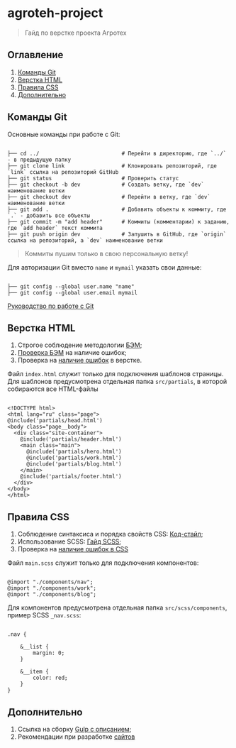 # agroteh-project
> Гайд по верстке проекта Агротех


## Оглавление
1. [Команды Git](#Команды-Git)
2. [Верстка HTML](#Верстка-HTML)
3. [Правила CSS](#Правила-CSS)
4. [Дополнительно](#Дополнительно)

## Команды Git

Основные команды при работе с Git:

```

├── cd ../                          # Перейти в директорию, где `../` - в предыдущую папку
├── git clone link                  # Клонировать репозиторий, где `link` ссылка на репозиторий GitHub
├── git status                      # Проверить статус
├── git checkout -b dev             # Создать ветку, где `dev` наименование ветки
├── git checkout dev                # Перейти в ветку, где `dev` наименование ветки
├── git add .                       # Добавить объекты к коммиту, где `.` - добавить все объекты
├── git commit -m "add header"      # Коммиты (комментарии) к заданию, где `add header` текст коммита
├── git push origin dev             # Запушить в GitHub, где `origin` ссылка на репозиторий, а `dev` наименование ветки

```
> Коммиты пушим только в свою персональную ветку!

Для авторизации Git вместо `name` и `mymail` указать свои данные:

```

├── git config --global user.name "name"   
├── git config --global user.email mymail

```

[Руководство по работе с Git](https://drive.google.com/file/d/1pKOyyiZbuBbTwV82lBi-80Wr-faDMquY/view)

## Верстка HTML

1. Строгое соблюдение методологии [БЭМ](https://ru.bem.info/);
2. [Проверка БЭМ](https://yoksel.github.io/html-tree/) на наличие ошибок;
3. Проверка на [наличие ошибок](https://validator.w3.org/#validate_by_input) в верстке.

Файл `index.html` служит только для подключения шаблонов страницы. Для шаблонов предусмотрена отдельная папка `src/partials`, в которой собираются все HTML-файлы

```

<!DOCTYPE html>
<html lang="ru" class="page">
@include('partials/head.html')
<body class="page__body">
  <div class="site-container">
    @include('partials/header.html')
    <main class="main">
      @include('partials/hero.html')
      @include('partials/work.html')
      @include('partials/blog.html')
    </main>
    @include('partials/footer.html')
  </div>
</body>
</html>

```

## Правила CSS

1. Соблюдение синтаксиса и порядка свойств CSS: [Код-стайл](https://codeguide.maxgraph.ru/);
2. Использование SCSS: [Гайд SCSS](https://sass-scss.ru/guide/);
3. Проверка на [наличие ошибок в CSS](https://validator.w3.org/#validate_by_input)

Файл `main.scss` служит только для подключения компонентов:

```

@import "./components/nav";
@import "./components/work";
@import "./components/blog";

```
Для компонентов предусмотрена отдельная папка `src/scss/components`, пример SCSS `_nav.scss`:

```

.nav {

    &__list {
        margin: 0;
    }

    &__item {
        color: red;
    }
}

```

## Дополнительно

1. Ссылка на сборку [Gulp с описанием](https://github.com/maxdenaro/gulp-maxgraph);
2. Рекомендации при разработке [сайтов](https://weblind.ru/inner.html)
